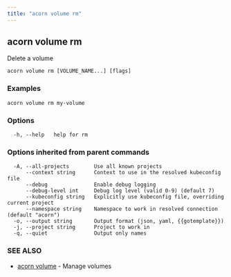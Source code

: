 ```yaml
---
title: "acorn volume rm"
---
```

## acorn volume rm

Delete a volume

```
acorn volume rm [VOLUME_NAME...] [flags]
```

### Examples

```
acorn volume rm my-volume
```

### Options

```
  -h, --help   help for rm
```

### Options inherited from parent commands

```
  -A, --all-projects        Use all known projects
      --context string      Context to use in the resolved kubeconfig file
      --debug               Enable debug logging
      --debug-level int     Debug log level (valid 0-9) (default 7)
      --kubeconfig string   Explicitly use kubeconfig file, overriding current project
      --namespace string    Namespace to work in resolved connection (default "acorn")
  -o, --output string       Output format (json, yaml, {{gotemplate}})
  -j, --project string      Project to work in
  -q, --quiet               Output only names
```

### SEE ALSO

* [acorn volume](acorn_volume.md)	 - Manage volumes

